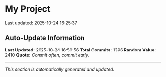 # My Project


Last updated: 2025-10-24 16:25:37



























































































































































































































































































































































































































































































































































































































































































































































































































































































































































































































































































































































































































































































































































































































































































































































































































































































































































































































































## Auto-Update Information

**Last Updated:** 2025-10-24 16:50:56
**Total Commits:** 1396
**Random Value:** 2410
**Quote:** _Commit often, commit early._

---
_This section is automatically generated and updated._